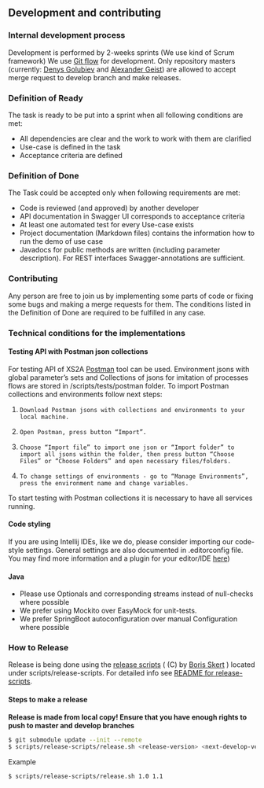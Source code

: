 ## Development and contributing

### Internal development process
Development is performed by 2-weeks sprints (We use kind of Scrum framework)
We use [Git flow](http://nvie.com/posts/a-successful-git-branching-model/) for development. 
Only repository masters (currently: [Denys Golubiev](https://github.com/DG0lden) and 
[Alexander Geist](https://github.com/tadschik))
are allowed to accept merge request to develop branch and make releases.

### Definition of Ready
The task is ready to be put into a sprint when all following conditions are met:
* All dependencies are clear and the work to work with them are clarified
* Use-case is defined in the task
* Acceptance criteria are defined

### Definition of Done
The Task could be accepted only when following requirements are met:
* Code is reviewed (and approved) by another developer
* API documentation in Swagger UI corresponds to acceptance criteria
* At least one automated test for every Use-case exists
* Project documentation (Markdown files) contains the information how to run the demo of use case
* Javadocs for public methods are written (including parameter description). 
  For REST interfaces Swagger-annotations are sufficient.

### Contributing
Any person are free to join us by implementing some parts of code or fixing some bugs and making a merge requests for them.
The conditions listed in the Definition of Done are required to be fulfilled in any case.

### Technical conditions for the implementations

#### Testing API with Postman json collections
 
 For testing API of XS2A [Postman](https://www.getpostman.com/) tool can be used.
 Environment jsons with global parameter’s sets and Collections of jsons for imitation of processes flows are stored in /scripts/tests/postman folder.
 To import Postman collections and environments follow next steps:
 1.     Download Postman jsons with collections and environments to your local machine.
 2.     Open Postman, press button “Import”.
 3.     Choose “Import file” to import one json or “Import folder” to import all jsons within the folder, then press button “Choose Files” or “Choose Folders” and open necessary files/folders.
 4.     To change settings of environments - go to “Manage Environments”, press the environment name and change variables.
 
 To start testing with Postman collections it is necessary to have all services running.
 
#### Code styling
If you are using Intellij IDEs, like we do, please consider importing our code-style settings.
General settings are also documented in .editorconfig file.
You may find more information and a plugin for your editor/IDE [here](http://editorconfig.org/))

#### Java
* Please use Optionals and corresponding streams instead of null-checks where possible
* We prefer using Mockito over EasyMock for unit-tests.
* We prefer SpringBoot autoconfiguration over manual Configuration where possible

### How to Release

Release is being done using the [release scripts](https://github.com/borisskert/release-scripts) ( (C) by [Boris Skert](https://github.com/borisskert) ) located under scripts/release-scripts.
For detailed info see [README for release-scripts](../scripts/release-scripts/README.md).

#### Steps to make a release

**Release is made from local copy! Ensure that you have enough rights to push to master and develop branches**
```bash
$ git submodule update --init --remote
$ scripts/release-scripts/release.sh <release-version> <next-develop-version>
``` 
Example
```bash
$ scripts/release-scripts/release.sh 1.0 1.1
```
